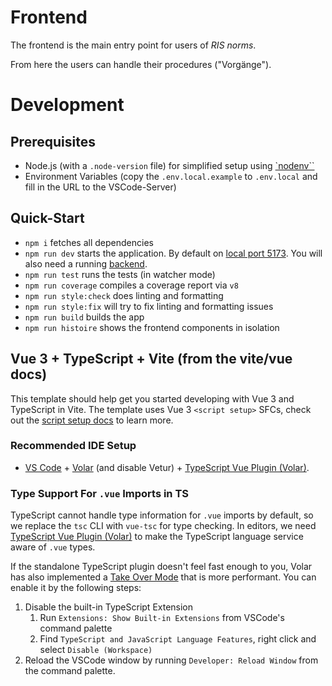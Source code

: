 # Frontend

The frontend is the main entry point for users of _RIS norms_.

From here the users can handle their procedures ("Vorgänge").

# Development

## Prerequisites

- Node.js (with a `.node-version` file) for simplified setup using [`nodenv``](https://github.com/nodenv/nodenv)
- Environment Variables (copy the `.env.local.example` to `.env.local` and fill in the URL to the VSCode-Server)

## Quick-Start

- `npm i` fetches all dependencies
- `npm run dev` starts the application. By default on [local port 5173](http://localhost:5173). You will also need a running [backend](../backend/README.md).
- `npm run test` runs the tests (in watcher mode)
- `npm run coverage` compiles a coverage report via `v8`
- `npm run style:check` does linting and formatting
- `npm run style:fix` will try to fix linting and formatting issues
- `npm run build` builds the app
- `npm run histoire` shows the frontend components in isolation

## Vue 3 + TypeScript + Vite (from the vite/vue docs)

This template should help get you started developing with Vue 3 and TypeScript in Vite. The template uses Vue 3 `<script setup>` SFCs, check out the [script setup docs](https://v3.vuejs.org/api/sfc-script-setup.html#sfc-script-setup) to learn more.

### Recommended IDE Setup

- [VS Code](https://code.visualstudio.com/) + [Volar](https://marketplace.visualstudio.com/items?itemName=Vue.volar) (and disable Vetur) + [TypeScript Vue Plugin (Volar)](https://marketplace.visualstudio.com/items?itemName=Vue.vscode-typescript-vue-plugin).

### Type Support For `.vue` Imports in TS

TypeScript cannot handle type information for `.vue` imports by default, so we replace the `tsc` CLI with `vue-tsc` for type checking. In editors, we need [TypeScript Vue Plugin (Volar)](https://marketplace.visualstudio.com/items?itemName=Vue.vscode-typescript-vue-plugin) to make the TypeScript language service aware of `.vue` types.

If the standalone TypeScript plugin doesn't feel fast enough to you, Volar has also implemented a [Take Over Mode](https://github.com/johnsoncodehk/volar/discussions/471#discussioncomment-1361669) that is more performant. You can enable it by the following steps:

1. Disable the built-in TypeScript Extension
   1. Run `Extensions: Show Built-in Extensions` from VSCode's command palette
   2. Find `TypeScript and JavaScript Language Features`, right click and select `Disable (Workspace)`
2. Reload the VSCode window by running `Developer: Reload Window` from the command palette.

